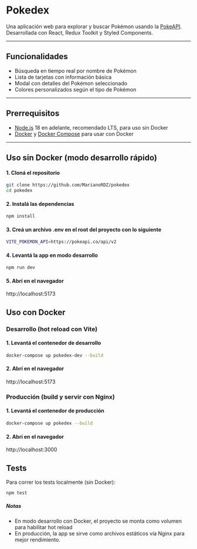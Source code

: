 # Pokedex

Una aplicación web para explorar y buscar Pokémon usando la [PokeAPI](https://pokeapi.co/). Desarrollada con React, Redux Toolkit y Styled Components.

---

## Funcionalidades

- Búsqueda en tiempo real por nombre de Pokémon
- Lista de tarjetas con información básica
- Modal con detalles del Pokémon seleccionado
- Colores personalizados según el tipo de Pokémon

---

## Prerrequisitos

- [Node.js](https://nodejs.org/) 18 en adelante, recomendado LTS, para uso sin Docker
- [Docker](https://www.docker.com/get-started) y [Docker Compose](https://docs.docker.com/compose/install/) para usar con Docker

---

## Uso sin Docker (modo desarrollo rápido)

#### 1. Cloná el repositorio

```bash
git clone https://github.com/MarianoRDZ/pokedex
cd pokedex
```

#### 2. Instalá las dependencias

```bash
npm install
```

#### 3. Creá un archivo .env en el root del proyecto con lo siguiente

```bash
VITE_POKEMON_API=https://pokeapi.co/api/v2
```

#### 4. Levantá la app en modo desarrollo

```bash
npm run dev
```

#### 5. Abrí en el navegador

http://localhost:5173

## Uso con Docker

### Desarrollo (hot reload con Vite)

#### 1. Levantá el contenedor de desarrollo

```bash
docker-compose up pokedex-dev --build
```

#### 2. Abrí en el navegador

http://localhost:5173

### Producción (build y servir con Nginx)

#### 1. Levantá el contenedor de producción

```bash
docker-compose up pokedex --build
```

#### 2. Abrí en el navegador

http://localhost:3000

## Tests

Para correr los tests localmente (sin Docker):

```bash
npm test
```

##### Notas

- En modo desarrollo con Docker, el proyecto se monta como volumen para habilitar hot reload
- En producción, la app se sirve como archivos estáticos vía Nginx para mejor rendimiento.
